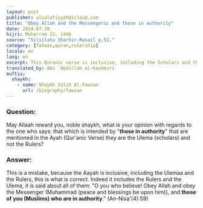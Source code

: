 ```yaml
---
layout: post
publisher: alsalafiyyah@icloud.com
title: "Obey Allah and the Messengerﷺ and those in authority"
date: 2024-07-28
hijri: Muharram 22, 1446
source: "Silsilatu Sharhir-Rasail p.52."
category: [fatwas,quran,rulership]
locale: en
lang: en
excerpt: This Quranic verse is inclusive, including the Scholars and the Rulers, this is what is correct.
translated_by: Abu 'Abdillah al-Kashmiri
muftis:
  shaykh: 
    - name: Shaykh Salih Al-Fawzan
      url: /biography/fawzan
---
```


### Question:
May Allaah reward you, noble shaykh, what is your opinion with regards to the one who says: that which is intended by "**those in authority**" that are mentioned in the Ayah (Qur'anic Verse) they are the Ulema (scholars) and not the Rulers?

### Answer:
This is a mistake, because the Aayah is inclusive, including the Ulemaa and the Rulers, this is what is correct. Indeed it includes the Rulers and the Ulema, it is said about all of them: "O you who believe! Obey Allah and obey the Messenger (Muhammad (peace and blessings be upon him)), and **those of you (Muslims) who are in authority**." (An-Nisa'(4):59)
